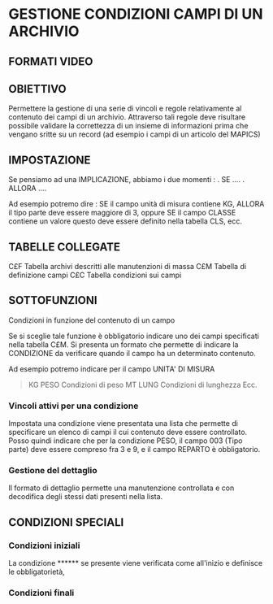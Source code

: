 # GESTIONE CONDIZIONI CAMPI DI UN ARCHIVIO
## FORMATI VIDEO
## OBIETTIVO
Permettere la gestione di una serie di vincoli e regole relativamente al contenuto dei campi di un archivio.
Attraverso tali regole deve risultare possibile validare la correttezza di un insieme di informazioni prima che vengano sritte su un record (ad esempio i campi di un articolo del MAPICS)
## IMPOSTAZIONE
Se pensiamo ad una IMPLICAZIONE, abbiamo i due momenti : 
.    SE        ....
.    ALLORA    ....

Ad esempio potremo dire :  SE il campo unità di misura contiene KG, ALLORA il tipo parte deve essere maggiore di 3, oppure SE il campo CLASSE contiene un valore questo deve essere definito nella tabella CLS, ecc.

## TABELLE COLLEGATE
C£F  Tabella archivi descritti alle manutenzioni di massa
C£M  Tabella di definizione campi
C£C  Tabella condizioni sui campi

## SOTTOFUNZIONI
Condizioni in funzione del contenuto di un campo

Se si sceglie tale funzione è obbligatorio indicare uno dei campi specificati nella tabella C£M. Si presenta un formato che permette di indicare la CONDIZIONE da verificare quando il campo ha un determinato contenuto.

Ad esempio potremo indicare per il campo UNITA' DI MISURA
>KG                  PESO      Condizioni di peso
MT                  LUNG      Condizioni di lunghezza
Ecc.


### Vincoli attivi per una condizione
Impostata una condizione viene presentata una lista che permette di specificare un elenco di campi il cui contenuto deve essere controllato. Posso quindi indicare che per la condizione PESO, il campo 003 (Tipo parte) deve essere compreso fra 3 e 9, e il campo REPARTO è obbligatorio.

### Gestione del dettaglio
Il formato di dettaglio permette una manutenzione controllata e con decodifica degli stessi dati presenti nella lista.

## CONDIZIONI SPECIALI
### Condizioni iniziali
La condizione \*\*\*\*\*\* se presente viene verificata come all'inizio e definisce le obbligatorietà,

### Condizioni finali

